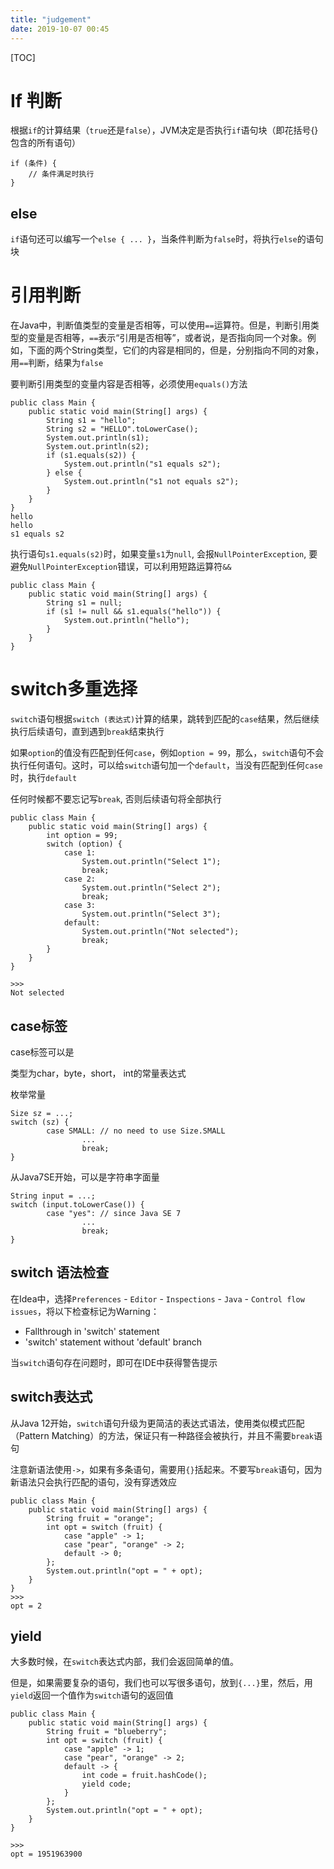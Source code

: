 ```yaml
---
title: "judgement"
date: 2019-10-07 00:45
---
```

[TOC]



# If 判断

根据`if`的计算结果（`true`还是`false`），JVM决定是否执行`if`语句块（即花括号{}包含的所有语句）

```
if (条件) {
    // 条件满足时执行
}
```



## else

`if`语句还可以编写一个`else { ... }`，当条件判断为`false`时，将执行`else`的语句块





# 引用判断

在Java中，判断值类型的变量是否相等，可以使用`==`运算符。但是，判断引用类型的变量是否相等，`==`表示“引用是否相等”，或者说，是否指向同一个对象。例如，下面的两个String类型，它们的内容是相同的，但是，分别指向不同的对象，用`==`判断，结果为`false`



要判断引用类型的变量内容是否相等，必须使用`equals()`方法

```
public class Main {
    public static void main(String[] args) {
        String s1 = "hello";
        String s2 = "HELLO".toLowerCase();
        System.out.println(s1);
        System.out.println(s2);
        if (s1.equals(s2)) {
            System.out.println("s1 equals s2");
        } else {
            System.out.println("s1 not equals s2");
        }
    }
}
hello
hello
s1 equals s2
```



执行语句`s1.equals(s2)`时，如果变量`s1`为`null`, 会报`NullPointerException`, 要避免`NullPointerException`错误，可以利用短路运算符`&&`

```
public class Main {
    public static void main(String[] args) {
        String s1 = null;
        if (s1 != null && s1.equals("hello")) {
            System.out.println("hello");
        }
    }
}
```







# switch多重选择

`switch`语句根据`switch (表达式)`计算的结果，跳转到匹配的`case`结果，然后继续执行后续语句，直到遇到`break`结束执行

如果`option`的值没有匹配到任何`case`，例如`option = 99`，那么，`switch`语句不会执行任何语句。这时，可以给`switch`语句加一个`default`，当没有匹配到任何`case`时，执行`default`

任何时候都不要忘记写`break`, 否则后续语句将全部执行

```
public class Main {
    public static void main(String[] args) {
        int option = 99;
        switch (option) {
            case 1:
                System.out.println("Select 1");
                break;
            case 2:
                System.out.println("Select 2");
                break;
            case 3:
                System.out.println("Select 3");
            default:
                System.out.println("Not selected");
                break;
        }
    }
}

>>>
Not selected
```



## case标签

case标签可以是

类型为char，byte，short， int的常量表达式

枚举常量

```
Size sz = ...;
switch (sz) {
		case SMALL: // no need to use Size.SMALL
				...
				break;
}
```



从Java7SE开始，可以是字符串字面量

```
String input = ...;
switch (input.toLowerCase()) {
		case "yes": // since Java SE 7
				...
				break;
}
```







## switch 语法检查

在Idea中，选择`Preferences` - `Editor` - `Inspections` - `Java` - `Control flow issues`，将以下检查标记为Warning：

- Fallthrough in 'switch' statement
- 'switch' statement without 'default' branch

当`switch`语句存在问题时，即可在IDE中获得警告提示



## switch表达式

从Java 12开始，`switch`语句升级为更简洁的表达式语法，使用类似模式匹配（Pattern Matching）的方法，保证只有一种路径会被执行，并且不需要`break`语句

注意新语法使用`->`，如果有多条语句，需要用`{}`括起来。不要写`break`语句，因为新语法只会执行匹配的语句，没有穿透效应

```
public class Main {
    public static void main(String[] args) {
        String fruit = "orange";
        int opt = switch (fruit) {
            case "apple" -> 1;
            case "pear", "orange" -> 2;
            default -> 0;
        };
        System.out.println("opt = " + opt);
    }
}
>>>
opt = 2
```



## yield

大多数时候，在`switch`表达式内部，我们会返回简单的值。

但是，如果需要复杂的语句，我们也可以写很多语句，放到`{...}`里，然后，用`yield`返回一个值作为`switch`语句的返回值

```
public class Main {
    public static void main(String[] args) {
        String fruit = "blueberry";
        int opt = switch (fruit) {
            case "apple" -> 1;
            case "pear", "orange" -> 2;
            default -> {
                int code = fruit.hashCode();
                yield code;
            }
        };
        System.out.println("opt = " + opt);
    }
}

>>>
opt = 1951963900
```





